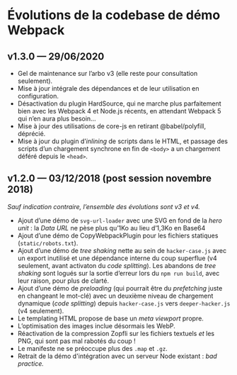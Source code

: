 # Évolutions de la codebase de démo Webpack

## v1.3.0 — 29/06/2020

- Gel de maintenance sur l’arbo v3 (elle reste pour consultation seulement).
- Mise à jour intégrale des dépendances et de leur utilisation en configuration.
- Désactivation du plugin HardSource, qui ne marche plus parfaitement bien avec
  les Webpack 4 et Node.js récents, en attendant Webpack 5 qui n’en aura plus
  besoin…
- Mise à jour des utilisations de core-js en retirant @babel/polyfill, déprécié.
- Mise à jour du plugin d’_inlining_ de scripts dans le HTML, et passage des
  scripts d’un chargement synchrone en fin de `<body>` a un chargement déféré
  depuis le `<head>`.

## v1.2.0 — 03/12/2018 (post session novembre 2018)

_Sauf indication contraire, l’ensemble des évolutions sont v3 et v4._

- Ajout d’une démo de `svg-url-loader` avec une SVG en fond de la *hero unit* : la _Data
  URL_ ne pèse plus qu’1Ko au lieu d’1,3Ko en Base64
- Ajout d’une démo de CopyWebpackPlugin pour les fichiers statiques
  (`static/robots.txt`).
- Ajout d’une démo de _tree shaking_ nette au sein de `hacker-case.js` avec un
  export inutilisé et une dépendance interne du coup superflue (v4 seulement,
  avant activaton du _code splitting_). Les abandons de _tree shaking_ sont
  logués sur la sortie d’erreur lors du `npm run build`, avec leur raison, pour
  plus de clarté.
- Ajout d’une démo de _preloading_ (qui pourrait être du _prefetching_ juste en
  changeant le mot-clé) avec un deuxième niveau de chargement dynamique (_code
  splitting_) depuis `hacker-case.js` vers `deeper-hacker.js` (v4 seulement).
- Le templating HTML propose de base un _meta viewport_ propre.
- L’optimisation des images inclue désormais les WebP.
- Réactivation de la compression Zopfli sur les fichiers textuels _et_ les PNG,
  qui sont pas mal rabotés du coup !
- Le manifeste ne se préoccupe plus des `.map` et `.gz`.
- Retrait de la démo d'intégration avec un serveur Node existant : _bad practice._
